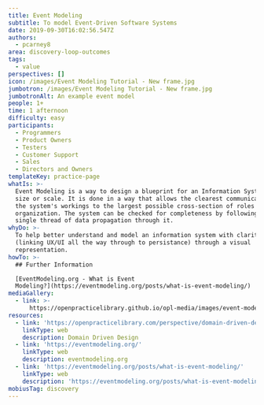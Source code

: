 ```yaml
---
title: Event Modeling
subtitle: To model Event-Driven Software Systems
date: 2019-09-30T16:02:56.547Z
authors:
  - pcarney8
area: discovery-loop-outcomes
tags:
  - value
perspectives: []
icon: /images/Event Modeling Tutorial - New frame.jpg
jumbotron: /images/Event Modeling Tutorial - New frame.jpg
jumbotronAlt: An example event model
people: 1+
time: 1 afternoon
difficulty: easy
participants:
  - Programmers
  - Product Owners
  - Testers
  - Customer Support
  - Sales
  - Directors and Owners
templateKey: practice-page
whatIs: >-
  Event Modeling is a way to design a blueprint for an Information System of any
  size or scale. It is done in a way that allows the clearest communication of
  the system's workings to the largest possible cross-section of roles in an
  organization. The system can be checked for completeness by following the
  single thread of data propagation through it.
whyDo: >-
  To help better understand and model an information system with clarity for all
  (linking UX/UI all the way through to persistance) through a visual
  representation.
howTo: >-
  ## Further Information

  [EventModeling.org - What is Event
  Modeling?](https://eventmodeling.org/posts/what-is-event-modeling/)
mediaGallery:
  - link: >-
      https://openpracticelibrary.github.io/opl-media/images/event-modeling-tutorial-new-frame.jpg
resources:
  - link: 'https://openpracticelibrary.com/perspective/domain-driven-design/'
    linkType: web
    description: Domain Driven Design
  - link: 'https://eventmodeling.org/'
    linkType: web
    description: eventmodeling.org
  - link: 'https://eventmodeling.org/posts/what-is-event-modeling/'
    linkType: web
    description: 'https://eventmodeling.org/posts/what-is-event-modeling/'
mobiusTag: discovery
---
```

